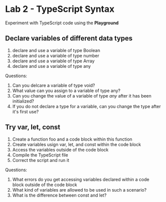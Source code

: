 # Lab 2 - TypeScript Syntax

Experiment with TypeScript code using the **Playground**

## Declare variables of different data types
1. declare and use a variable of type Boolean
2. declare and use a variable of type number
3. declare and use a variable of type Array<int>
4. declare and use a variable of type any

Questions:

1. Can you delcare a variable of type void?
2. What value can you assign to a variable of type any?
3. Can you change the value of a variable of type *any* after it has been initialized?
4. If you do not declare a type for a variable, can you change the type after it's first use?

## Try var, let, const

1. Create a function foo and a code block within this function
2. Create variables usign var, let, and const within the code block
3. Access the variables outside of the code block
4. Compile the TypeScript file
5. Correct the script and run it

Questions:

1. What errors do you get accessing variables declared within a code block outside of the code block
2. What kind of variables are allowed to be used in such a scenario?
3. What is the difference between const and let?

## 
